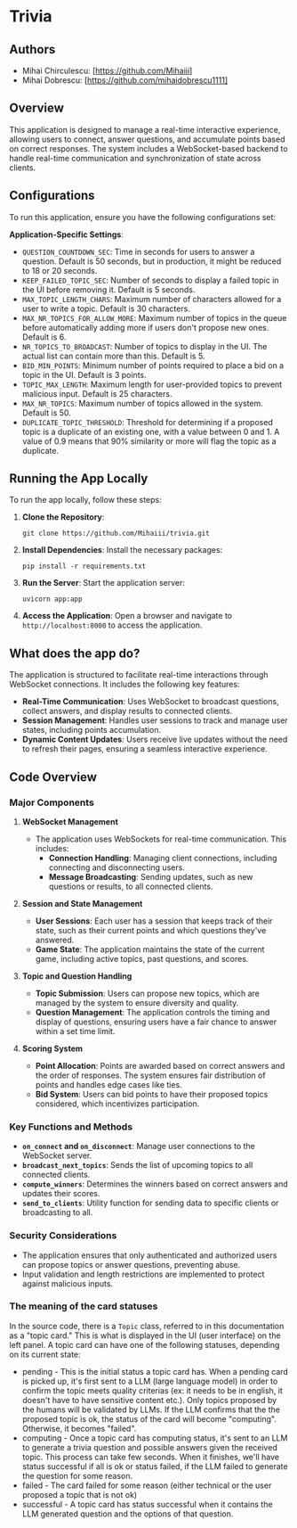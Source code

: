 
# Trivia

## Authors
- Mihai Chirculescu: [https://github.com/Mihaiii]
- Mihai Dobrescu: [https://github.com/mihaidobrescu1111]

## Overview
This application is designed to manage a real-time interactive experience, allowing users to connect, answer questions, and accumulate points based on correct responses. The system includes a WebSocket-based backend to handle real-time communication and synchronization of state across clients.

## Configurations
To run this application, ensure you have the following configurations set:

**Application-Specific Settings**:
   - `QUESTION_COUNTDOWN_SEC`: Time in seconds for users to answer a question. Default is 50 seconds, but in production, it might be reduced to 18 or 20 seconds.
   - `KEEP_FAILED_TOPIC_SEC`: Number of seconds to display a failed topic in the UI before removing it. Default is 5 seconds.
   - `MAX_TOPIC_LENGTH_CHARS`: Maximum number of characters allowed for a user to write a topic. Default is 30 characters.
   - `MAX_NR_TOPICS_FOR_ALLOW_MORE`: Maximum number of topics in the queue before automatically adding more if users don't propose new ones. Default is 6.
   - `NR_TOPICS_TO_BROADCAST`: Number of topics to display in the UI. The actual list can contain more than this. Default is 5.
   - `BID_MIN_POINTS`: Minimum number of points required to place a bid on a topic in the UI. Default is 3 points.
   - `TOPIC_MAX_LENGTH`: Maximum length for user-provided topics to prevent malicious input. Default is 25 characters.
   - `MAX_NR_TOPICS`: Maximum number of topics allowed in the system. Default is 50.
   - `DUPLICATE_TOPIC_THRESHOLD`: Threshold for determining if a proposed topic is a duplicate of an existing one, with a value between 0 and 1. A value of 0.9 means that 90% similarity or more will flag the topic as a duplicate.


## Running the App Locally
To run the app locally, follow these steps:

1. **Clone the Repository**:
   ```
   git clone https://github.com/Mihaiii/trivia.git
   ```

2. **Install Dependencies**:
   Install the necessary packages:
   ```
   pip install -r requirements.txt
   ```

3. **Run the Server**:
   Start the application server:
   ```
   uvicorn app:app
   ```

4. **Access the Application**:
   Open a browser and navigate to `http://localhost:8000` to access the application.

## What does the app do?
The application is structured to facilitate real-time interactions through WebSocket connections. It includes the following key features:

- **Real-Time Communication**: Uses WebSocket to broadcast questions, collect answers, and display results to connected clients.
- **Session Management**: Handles user sessions to track and manage user states, including points accumulation.
- **Dynamic Content Updates**: Users receive live updates without the need to refresh their pages, ensuring a seamless interactive experience.

## Code Overview

### Major Components

1. **WebSocket Management**
   - The application uses WebSockets for real-time communication. This includes:
     - **Connection Handling**: Managing client connections, including connecting and disconnecting users.
     - **Message Broadcasting**: Sending updates, such as new questions or results, to all connected clients.

2. **Session and State Management**
   - **User Sessions**: Each user has a session that keeps track of their state, such as their current points and which questions they've answered.
   - **Game State**: The application maintains the state of the current game, including active topics, past questions, and scores.

3. **Topic and Question Handling**
   - **Topic Submission**: Users can propose new topics, which are managed by the system to ensure diversity and quality.
   - **Question Management**: The application controls the timing and display of questions, ensuring users have a fair chance to answer within a set time limit.

4. **Scoring System**
   - **Point Allocation**: Points are awarded based on correct answers and the order of responses. The system ensures fair distribution of points and handles edge cases like ties.
   - **Bid System**: Users can bid points to have their proposed topics considered, which incentivizes participation.

### Key Functions and Methods

- **`on_connect` and `on_disconnect`**: Manage user connections to the WebSocket server.
- **`broadcast_next_topics`**: Sends the list of upcoming topics to all connected clients.
- **`compute_winners`**: Determines the winners based on correct answers and updates their scores.
- **`send_to_clients`**: Utility function for sending data to specific clients or broadcasting to all.

### Security Considerations
- The application ensures that only authenticated and authorized users can propose topics or answer questions, preventing abuse.
- Input validation and length restrictions are implemented to protect against malicious inputs.

### The meaning of the card statuses

In the source code, there is a `Topic` class, referred to in this documentation as a "topic card." This is what is displayed in the UI (user interface) on the left panel. A topic card can have one of the following statuses, depending on its current state:

- pending - This is the initial status a topic card has. When a pending card is picked up, it's first sent to a LLM (large language model) in order to confirm the topic meets quality criterias (ex: it needs to be in english, it doesn't have to have sensitive content etc.). Only topics proposed by the humans will be validated by LLMs. If the LLM confirms that the the proposed topic is ok, the status of the card will become "computing". Otherwise, it becomes "failed".
- computing - Once a topic card has computing status, it's sent to an LLM to generate a trivia question and possible answers given the received topic. This process can take few seconds. When it finishes, we'll have status successful if all is ok or status failed, if the LLM failed to generate the question for some reason.
- failed - The card failed for some reason (either technical or the user proposed a topic that is not ok)
- successful - A topic card has status successful when it contains the LLM generated question and the options of that question.

